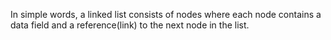 In simple words, a linked list consists of nodes where each node contains a data field and a reference(link) to the next node in the list.
